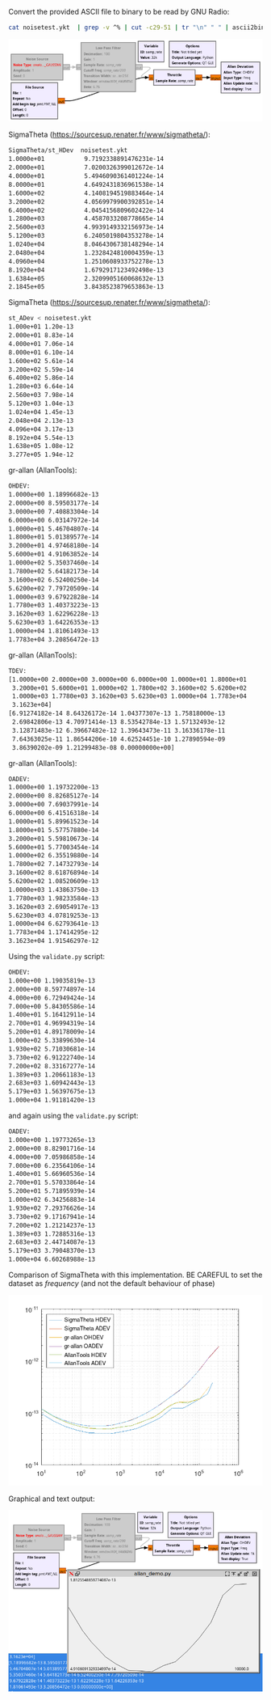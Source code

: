 Convert the provided ASCII file to binary to be read by GNU Radio:
```bash
cat noisetest.ykt  | grep -v ^% | cut -c29-51 | tr "\n" " " | ascii2binary -tf > t
```

<img src="allan_demo.png">

SigmaTheta (https://sourcesup.renater.fr/www/sigmatheta/):
```bash
SigmaTheta/st_HDev  noisetest.ykt
1.0000e+01           9.7192338891476231e-14
2.0000e+01           7.0200326399012672e-14
4.0000e+01           5.4946090361401224e-14
8.0000e+01           4.6492431836961538e-14
1.6000e+02           4.1408194519883464e-14
3.2000e+02           4.0569979900392851e-14
6.4000e+02           4.0454156809602422e-14
1.2800e+03           4.4587033208778665e-14
2.5600e+03           4.9939149332156973e-14
5.1200e+03           6.2405019804353278e-14
1.0240e+04           8.0464306738148294e-14
2.0480e+04           1.2328424810004359e-13
4.0960e+04           1.2510608933752278e-13
8.1920e+04           1.6792917123492498e-13
1.6384e+05           2.3209905160068632e-13
2.1845e+05           3.8438523879653863e-13
```

SigmaTheta (https://sourcesup.renater.fr/www/sigmatheta/):
```bash
st_ADev < noisetest.ykt
1.000e+01 1.20e-13
2.000e+01 8.83e-14
4.000e+01 7.06e-14
8.000e+01 6.10e-14
1.600e+02 5.61e-14
3.200e+02 5.59e-14
6.400e+02 5.86e-14
1.280e+03 6.64e-14
2.560e+03 7.98e-14
5.120e+03 1.04e-13
1.024e+04 1.45e-13
2.048e+04 2.13e-13
4.096e+04 3.17e-13
8.192e+04 5.54e-13
1.638e+05 1.08e-12
3.277e+05 1.94e-12
```

gr-allan (AllanTools):
```bash
OHDEV:
1.0000e+00 1.18996682e-13
2.0000e+00 8.59503177e-14 
3.0000e+00 7.40883304e-14 
6.0000e+00 6.03147972e-14
1.0000e+01 5.46704807e-14 
1.8000e+01 5.01389577e-14 
3.2000e+01 4.97468180e-14 
5.6000e+01 4.91063852e-14
1.0000e+02 5.35037460e-14 
1.7800e+02 5.64182173e-14 
3.1600e+02 6.52400250e-14 
5.6200e+02 7.79720509e-14
1.0000e+03 9.67922828e-14 
1.7780e+03 1.40373223e-13 
3.1620e+03 1.62296228e-13 
5.6230e+03 1.64226353e-13
1.0000e+04 1.81061493e-13 
1.7783e+04 3.20856472e-13 
```

gr-allan (AllanTools):
```bash
TDEV:
[1.0000e+00 2.0000e+00 3.0000e+00 6.0000e+00 1.0000e+01 1.8000e+01
 3.2000e+01 5.6000e+01 1.0000e+02 1.7800e+02 3.1600e+02 5.6200e+02
 1.0000e+03 1.7780e+03 3.1620e+03 5.6230e+03 1.0000e+04 1.7783e+04
 3.1623e+04]
[6.91274182e-14 8.64326172e-14 1.04377307e-13 1.75818000e-13
 2.69842806e-13 4.70971414e-13 8.53542784e-13 1.57132493e-12
 3.12871483e-12 6.39667482e-12 1.39643473e-11 3.16336178e-11
 7.64363025e-11 1.86544206e-10 4.62524451e-10 1.27890594e-09
 3.86390202e-09 1.21299483e-08 0.00000000e+00]
```

gr-allan (AllanTools):
```bash
OADEV:
1.0000e+00 1.19732200e-13 
2.0000e+00 8.82685127e-14 
3.0000e+00 7.69037991e-14 
6.0000e+00 6.41516318e-14
1.0000e+01 5.89961523e-14 
1.8000e+01 5.57757880e-14 
3.2000e+01 5.59810673e-14 
5.6000e+01 5.77003454e-14
1.0000e+02 6.35519880e-14 
1.7800e+02 7.14732793e-14 
3.1600e+02 8.61876894e-14 
5.6200e+02 1.08520609e-13
1.0000e+03 1.43863750e-13 
1.7780e+03 1.98233584e-13 
3.1620e+03 2.69054917e-13 
5.6230e+03 4.07819253e-13
1.0000e+04 6.62793641e-13 
1.7783e+04 1.17414295e-12 
3.1623e+04 1.91546297e-12
```

Using the ``validate.py`` script:
```bash
OHDEV:
1.000e+00 1.19035819e-13
2.000e+00 8.59774897e-14
4.000e+00 6.72949424e-14
7.000e+00 5.84305586e-14
1.400e+01 5.16412911e-14
2.700e+01 4.96994319e-14
5.200e+01 4.89178009e-14
1.000e+02 5.33899630e-14
1.930e+02 5.71030681e-14
3.730e+02 6.91222740e-14
7.200e+02 8.33167277e-14
1.389e+03 1.20661183e-13
2.683e+03 1.60942443e-13
5.179e+03 1.56397675e-13
1.000e+04 1.91181420e-13
```

and again using the ``validate.py`` script:
```bash
OADEV:
1.000e+00 1.19773265e-13
2.000e+00 8.82901716e-14
4.000e+00 7.05986858e-14
7.000e+00 6.23564106e-14
1.400e+01 5.66960536e-14 
2.700e+01 5.57033864e-14 
5.200e+01 5.71895939e-14 
1.000e+02 6.34256883e-14
1.930e+02 7.29376626e-14 
3.730e+02 9.17167941e-14 
7.200e+02 1.21214237e-13 
1.389e+03 1.72885316e-13
2.683e+03 2.44714087e-13 
5.179e+03 3.79048370e-13 
1.000e+04 6.60268988e-13
```

Comparison of SigmaTheta with this implementation. BE CAREFUL to set the dataset as *frequency*
(and not the default behaviour of phase)

<img src="comparison.png">

Graphical and text output:

<img src="2023-06-11-205500_1024x768_scrot.png">
